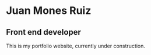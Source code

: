 # Juan Mones Ruiz

## Front end developer

This is my portfolio website, currently under construction.
